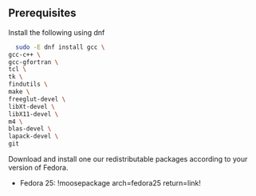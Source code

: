 ## Prerequisites

Install the following using dnf

```bash
  sudo -E dnf install gcc \
gcc-c++ \
gcc-gfortran \
tcl \
tk \
findutils \
make \
freeglut-devel \
libXt-devel \
libX11-devel \
m4 \
blas-devel \
lapack-devel \
git
```

Download and install one our redistributable packages according to your version of Fedora.

  * Fedora 25: !moosepackage arch=fedora25 return=link!
